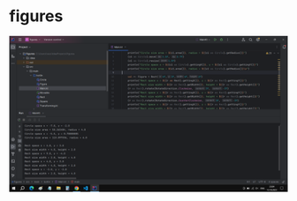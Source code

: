 # figures
![Иллюстрация к figures](https://github.com/rassAV/_images/raw/master/kotlin/figures.png)
